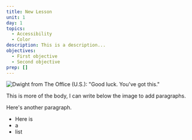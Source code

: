 ```yaml
---
title: New Lesson
unit: 1
day: 1
topics:
  - Accessibility
  - Color
description: This is a description...
objectives:
  - First objective
  - Second objective
prep: []
---
```

![Dwight from The Office (U.S.): "Good luck. You've got this."](/assets/images/dwight.jpg)

This is more of the body, I can write below the image to add paragraphs.

Here's another paragraph.

* Here is
* a
* list
